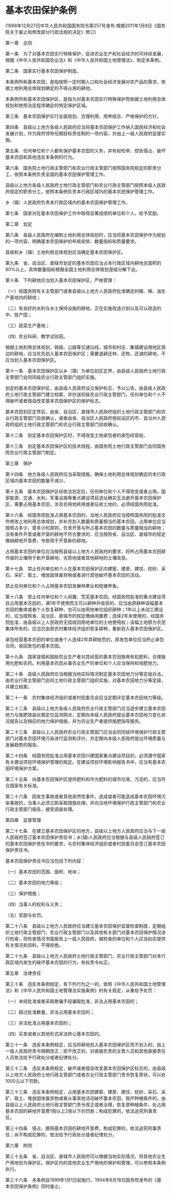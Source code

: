 # 基本农田保护条例

(1998年12月27日中华人民共和国国务院令第257号发布
根据2011年1月8日《国务院关于废止和修改部分行政法规的决定》修订)

第一章　总则

第一条　为了对基本农田实行特殊保护，促进农业生产和社会经济的可持续发展，根据《中华人民共和国农业法》和《中华人民共和国土地管理法》，制定本条例。

第二条　国家实行基本农田保护制度。

本条例所称基本农田，是指按照一定时期人口和社会经济发展对农产品的需求，依据土地利用总体规划确定的不得占用的耕地。

本条例所称基本农田保护区，是指为对基本农田实行特殊保护而依据土地利用总体规划和依照法定程序确定的特定保护区域。

第三条　基本农田保护实行全面规划、合理利用、用养结合、严格保护的方针。

第四条　县级以上地方各级人民政府应当将基本农田保护工作纳入国民经济和社会发展计划，作为政府领导任期目标责任制的一项内容，并由上一级人民政府监督实施。

第五条　任何单位和个人都有保护基本农田的义务，并有权检举、控告侵占、破坏基本农田和其他违反本条例的行为。

第六条　国务院土地行政主管部门和农业行政主管部门按照国务院规定的职责分工，依照本条例负责全国的基本农田保护管理工作。

县级以上地方各级人民政府土地行政主管部门和农业行政主管部门按照本级人民政府规定的职责分工，依照本条例负责本行政区域内的基本农田保护管理工作。

乡（镇）人民政府负责本行政区域内的基本农田保护管理工作。

第七条　国家对在基本农田保护工作中取得显著成绩的单位和个人，给予奖励。

第二章　划定

第八条　各级人民政府在编制土地利用总体规划时，应当将基本农田保护作为规划的一项内容，明确基本农田保护的布局安排、数量指标和质量要求。

县级和乡（镇）土地利用总体规划应当确定基本农田保护区。

第九条　省、自治区、直辖市划定的基本农田应当占本行政区域内耕地总面积的80%以上，具体数量指标根据全国土地利用总体规划逐级分解下达。

第十条　下列耕地应当划入基本农田保护区，严格管理：

（一）经国务院有关主管部门或者县级以上地方人民政府批准确定的粮、棉、油生产基地内的耕地；

（二）有良好的水利与水土保持设施的耕地，正在实施改造计划以及可以改造的中、低产田；

（三）蔬菜生产基地；

（四）农业科研、教学试验田。

根据土地利用总体规划，铁路、公路等交通沿线，城市和村庄、集镇建设用地区周边的耕地，应当优先划入基本农田保护区；需要退耕还林、还牧、还湖的耕地，不应当划入基本农田保护区。

第十一条　基本农田保护区以乡（镇）为单位划区定界，由县级人民政府土地行政主管部门会同同级农业行政主管部门组织实施。

划定的基本农田保护区，由县级人民政府设立保护标志，予以公告，由县级人民政府土地行政主管部门建立档案，并抄送同级农业行政主管部门。任何单位和个人不得破坏或者擅自改变基本农田保护区的保护标志。

基本农田划区定界后，由省、自治区、直辖市人民政府组织土地行政主管部门和农业行政主管部门验收确认，或者由省、自治区人民政府授权设区的市、自治州人民政府组织土地行政主管部门和农业行政主管部门验收确认。

第十二条　划定基本农田保护区时，不得改变土地承包者的承包经营权。

第十三条　划定基本农田保护区的技术规程，由国务院土地行政主管部门会同国务院农业行政主管部门制定。

第三章　保护

第十四条　地方各级人民政府应当采取措施，确保土地利用总体规划确定的本行政区域内基本农田的数量不减少。

第十五条　基本农田保护区经依法划定后，任何单位和个人不得改变或者占用。国家能源、交通、水利、军事设施等重点建设项目选址确实无法避开基本农田保护区，需要占用基本农田，涉及农用地转用或者征收土地的，必须经国务院批准。

第十六条　经国务院批准占用基本农田的，当地人民政府应当按照国务院的批准文件修改土地利用总体规划，并补充划入数量和质量相当的基本农田。占用单位应当按照占多少、垦多少的原则，负责开垦与所占基本农田的数量与质量相当的耕地；没有条件开垦或者开垦的耕地不符合要求的，应当按照省、自治区、直辖市的规定缴纳耕地开垦费，专款用于开垦新的耕地。

占用基本农田的单位应当按照县级以上地方人民政府的要求，将所占用基本农田耕作层的土壤用于新开垦耕地、劣质地或者其他耕地的土壤改良。

第十七条　禁止任何单位和个人在基本农田保护区内建窑、建房、建坟、挖砂、采石、采矿、取土、堆放固体废弃物或者进行其他破坏基本农田的活动。

禁止任何单位和个人占用基本农田发展林果业和挖塘养鱼。

第十八条　禁止任何单位和个人闲置、荒芜基本农田。经国务院批准的重点建设项目占用基本农田的，满1年不使用而又可以耕种并收获的，应当由原耕种该幅基本农田的集体或者个人恢复耕种，也可以由用地单位组织耕种；1年以上未动工建设的，应当按照省、自治区、直辖市的规定缴纳闲置费；连续2年未使用的，经国务院批准，由县级以上人民政府无偿收回用地单位的土地使用权；该幅土地原为农民集体所有的，应当交由原农村集体经济组织恢复耕种，重新划入基本农田保护区。

承包经营基本农田的单位或者个人连续2年弃耕抛荒的，原发包单位应当终止承包合同，收回发包的基本农田。

第十九条　国家提倡和鼓励农业生产者对其经营的基本农田施用有机肥料，合理施用化肥和农药。利用基本农田从事农业生产的单位和个人应当保持和培肥地力。

第二十条　县级人民政府应当根据当地实际情况制定基本农田地力分等定级办法，由农业行政主管部门会同土地行政主管部门组织实施，对基本农田地力分等定级，并建立档案。

第二十一条　农村集体经济组织或者村民委员会应当定期评定基本农田地力等级。

第二十二条　县级以上地方各级人民政府农业行政主管部门应当逐步建立基本农田地力与施肥效益长期定位监测网点，定期向本级人民政府提出基本农田地力变化状况报告以及相应的地力保护措施，并为农业生产者提供施肥指导服务。

第二十三条　县级以上人民政府农业行政主管部门应当会同同级环境保护行政主管部门对基本农田环境污染进行监测和评价，并定期向本级人民政府提出环境质量与发展趋势的报告。

第二十四条　经国务院批准占用基本农田兴建国家重点建设项目的，必须遵守国家有关建设项目环境保护管理的规定。在建设项目环境影响报告书中，应当有基本农田环境保护方案。

第二十五条　向基本农田保护区提供肥料和作为肥料的城市垃圾、污泥的，应当符合国家有关标准。

第二十六条　因发生事故或者其他突然性事件，造成或者可能造成基本农田环境污染事故的，当事人必须立即采取措施处理，并向当地环境保护行政主管部门和农业行政主管部门报告，接受调查处理。

第四章　监督管理

第二十七条　在建立基本农田保护区的地方，县级以上地方人民政府应当与下一级人民政府签订基本农田保护责任书；乡(镇)人民政府应当根据与县级人民政府签订的基本农田保护责任书的要求，与农村集体经济组织或者村民委员会签订基本农田保护责任书。

基本农田保护责任书应当包括下列内容：

（一）基本农田的范围、面积、地块；

（二）基本农田的地力等级；

（三）保护措施；

（四）当事人的权利与义务；

（五）奖励与处罚。

第二十八条　县级以上地方人民政府应当建立基本农田保护监督检查制度，定期组织土地行政主管部门、农业行政主管部门以及其他有关部门对基本农田保护情况进行检查，将检查情况书面报告上一级人民政府。被检查的单位和个人应当如实提供有关情况和资料，不得拒绝。

第二十九条　县级以上地方人民政府土地行政主管部门、农业行政主管部门对本行政区域内发生的破坏基本农田的行为，有权责令纠正。

第五章　法律责任

第三十条　违反本条例规定，有下列行为之一的，依照《中华人民共和国土地管理法》和《中华人民共和国土地管理法实施条例》的有关规定，从重给予处罚：

（一）未经批准或者采取欺骗手段骗取批准，非法占用基本农田的；

（二）超过批准数量，非法占用基本农田的；

（三）非法批准占用基本农田的；

（四）买卖或者以其他形式非法转让基本农田的。

第三十一条　违反本条例规定，应当将耕地划入基本农田保护区而不划入的，由上一级人民政府责令限期改正；拒不改正的，对直接负责的主管人员和其他直接责任人员依法给予行政处分或者纪律处分。

第三十二条　违反本条例规定，破坏或者擅自改变基本农田保护区标志的，由县级以上地方人民政府土地行政主管部门或者农业行政主管部门责令恢复原状，可以处1000元以下罚款。

第三十三条　违反本条例规定，占用基本农田建窑、建房、建坟、挖砂、采石、采矿、取土、堆放固体废弃物或者从事其他活动破坏基本农田，毁坏种植条件的，由县级以上人民政府土地行政主管部门责令改正或者治理，恢复原种植条件，处占用基本农田的耕地开垦费1倍以上2倍以下的罚款；构成犯罪的，依法追究刑事责任。

第三十四条　侵占、挪用基本农田的耕地开垦费，构成犯罪的，依法追究刑事责任；尚不构成犯罪的，依法给予行政处分或者纪律处分。

第六章　附则

第三十五条　省、自治区、直辖市人民政府可以根据当地实际情况，将其他农业生产用地划为保护区。保护区内的其他农业生产用地的保护和管理，可以参照本条例执行。

第三十六条　本条例自1999年1月1日起施行。1994年8月18日国务院发布的《基本农田保护条例》同时废止。